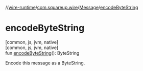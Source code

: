 //[wire-runtime](../../../index.md)/[com.squareup.wire](../index.md)/[Message](index.md)/[encodeByteString](encode-byte-string.md)

# encodeByteString

[common, js, jvm, native]\
[common, js, jvm, native]\
fun [encodeByteString](encode-byte-string.md)(): ByteString

Encode this message as a ByteString.
